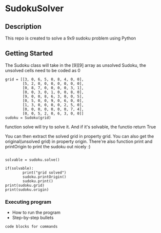 # SudokuSolver

## Description

This repo is created to solve a 9x9 sudoku problem using Python

## Getting Started

The Sudoku class will take in the [9][9] array as unsolved Sudoku, the unsolved cells need to be coded as 0

```
grid = [[3, 0, 6, 5, 0, 8, 4, 0, 0],
        [5, 2, 0, 0, 0, 0, 0, 0, 0],
        [0, 8, 7, 0, 0, 0, 0, 3, 1],
        [0, 0, 3, 0, 1, 0, 0, 8, 0],
        [9, 0, 0, 8, 6, 3, 0, 0, 5],
        [0, 5, 0, 0, 9, 0, 6, 0, 0],
        [1, 3, 0, 0, 0, 0, 2, 5, 0],
        [0, 0, 0, 0, 0, 0, 0, 7, 4],
        [0, 0, 5, 2, 0, 6, 3, 0, 0]]
sudoku = Sudoku(grid)
```

function solve will try to solve it. And if it's solvable, the functio return True

You can then extract the solved grid in property grid. You can also get the original(unsolved grid) in property origin. There're also function print and printOrigin to print the sudoku out nicely :)

```

solvable = sudoku.solve()

if(solvable):
        print("grid solved")
        sudoku.printOrigin()
        sudoku.print()
print(sudoku.grid)
print(sudoku.origin)
```





### Executing program

* How to run the program
* Step-by-step bullets
```
code blocks for commands
```
